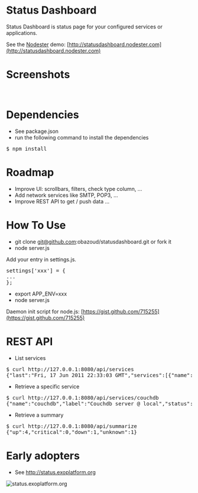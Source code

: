 Status Dashboard
=======

Status Dashboard is status page for your configured services or applications.

See the [Nodester](http://nodester.com) demo: [http://statusdashboard.nodester.com](http://statusdashboard.nodester.com)

Screenshots
=======

<img src="http://bazoud.free.fr/wp-content/uploads/ssd1.png" alt="">

<img src="http://bazoud.free.fr/wp-content/uploads/ssd2.png" alt="">

<img src="http://bazoud.free.fr/wp-content/uploads/ssd3.png" alt="">

Dependencies
=======

* See package.json
* run the following command to install the dependencies
<pre class="terminal">
$ npm install
</pre>

Roadmap
=======
* Improve UI: scrollbars, filters, check type column, ...
* Add network services like SMTP, POP3, ...
* Improve REST API to get / push data
...

How To Use
=======

* git clone git@github.com:obazoud/statusdashboard.git
or fork it
* node server.js

Add your entry in settings.js. 

<pre class="json">
settings['xxx'] = {
...
};
</pre>

* export APP_ENV=xxx
* node server.js

Daemon init script for node.js: [https://gist.github.com/715255](https://gist.github.com/715255)

REST API
=======

* List services
<pre class="terminal">
$ curl http://127.0.0.1:8080/api/services
{"last":"Fri, 17 Jun 2011 22:33:03 GMT","services":[{"name":"couchdb","label":"Couchdb server @ local","status":"up","statusCode":200,"message":""},{"name":"bazoud.free.fr","label":"Olivier Bazoud blog","status":"up","statusCode":200,"message":""},{"name":"bazoud.free.fr","label":"Olivier Bazoud blog test.php","status":"up","statusCode":200,"message":""},{"name":"redis","label":"Redis server @ local","status":"up","statusCode":0,"message":""},{"name":"FTP Local","label":"Ftp @ local","status":"down","statusCode":0,"message":"ECONNREFUSED, Connection refused"},{"name":"PID file","label":"Pid @ local","status":"unknown","statusCode":9,"message":"EBADF, Bad file descriptor '/tmp/terminal.pid'"}],"lastupdate":"Fri, 17 Jun 2011 22:33:08 GMT","summarize":{"lastupdate":"Fri, 17 Jun 2011 22:33:08 GMT","up":3,"critical":0,"down":1,"unknown":2}}
</pre>

* Retrieve a specific service
<pre class="terminal">
$ curl http://127.0.0.1:8080/api/services/couchdb
{"name":"couchdb","label":"Couchdb server @ local","status":"up","statusCode":200,"message":""}
</pre>

* Retrieve a summary
<pre class="terminal">
$ curl http://127.0.0.1:8080/api/summarize
{"up":4,"critical":0,"down":1,"unknown":1}
</pre>


Early adopters
=======

* See http://status.exoplatform.org

<img src="http://bazoud.free.fr/wp-content/uploads/ssd4.png" alt="status.exoplatform.org">

